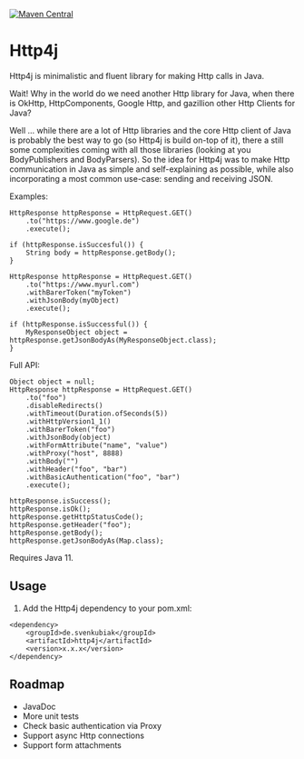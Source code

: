 [![Maven Central](https://maven-badges.herokuapp.com/maven-central/de.svenkubiak/http4j/badge.svg)](https://maven-badges.herokuapp.com/maven-central/de.svenkubiak/http4j)

Http4j
================

Http4j is minimalistic and fluent library for making Http calls in Java.

Wait! Why in the world do we need another Http library for Java, when there is OkHttp, HttpComponents, Google Http, and gazillion other Http Clients for Java? 

Well ... while there are a lot of Http libraries and the core Http client of Java is probably the best way to go (so Http4j is build on-top of it), there a still some complexities coming with all those libraries (looking at you BodyPublishers and BodyParsers). So the idea
for Http4j was to make Http communication in Java as simple and self-explaining as possible, while also incorporating a most
common use-case: sending and receiving JSON.

Examples:

```
HttpResponse httpResponse = HttpRequest.GET()
    .to("https://www.google.de")
    .execute();
    
if (httpResponse.isSuccesful()) {
	String body = httpResponse.getBody();
}
```

```
HttpResponse httpResponse = HttpRequest.GET()
    .to("https://www.myurl.com")
    .withBarerToken("myToken")
    .withJsonBody(myObject)
    .execute();

if (httpResponse.isSuccessful()) {
    MyResponseObject object = httpResponse.getJsonBodyAs(MyResponseObject.class);
}
```

Full API:

```
Object object = null;
HttpResponse httpResponse = HttpRequest.GET()
    .to("foo")
    .disableRedirects()
    .withTimeout(Duration.ofSeconds(5))
    .withHttpVersion1_1()
    .withBarerToken("foo")
    .withJsonBody(object)
    .withFormAttribute("name", "value")
    .withProxy("host", 8888)
    .withBody("")
    .withHeader("foo", "bar")
    .withBasicAuthentication("foo", "bar")
    .execute();
    
httpResponse.isSuccess();
httpResponse.isOk();
httpResponse.getHttpStatusCode();
httpResponse.getHeader("foo");
httpResponse.getBody();
httpResponse.getJsonBodyAs(Map.class);
```

Requires Java 11.

Usage
------------------

1) Add the Http4j dependency to your pom.xml:

```
<dependency>
    <groupId>de.svenkubiak</groupId>
    <artifactId>http4j</artifactId>
    <version>x.x.x</version>
</dependency>
```

Roadmap
------------------
- JavaDoc
- More unit tests
- Check basic authentication via Proxy
- Support async Http connections
- Support form attachments